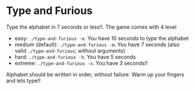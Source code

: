 # Type and Furious

Type the alphabet in 7 seconds or less!!. The game comes with 4 level

- easy: `./type-and-furious -e`. You have 10 seconds to type the alphabet
- medium (default): `./type-and-furious -m`. You have 7 seconds (also valid `./type-and-furious`; without arguments)
- hard: `./type-and-furious -h`. You have 5 seconds
- extreme: `./type-and-furious -x`. You have 3 seconds!!

Alphabet should be written in order, without failure. Warm up your fingers and lets type!!
